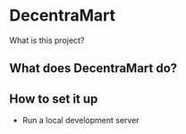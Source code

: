 # DecentraMart

What is this project?

## What does DecentraMart do?

## How to set it up

 - Run a local development server
